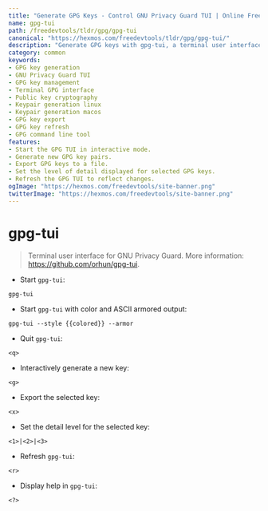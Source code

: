 ```yaml
---
title: "Generate GPG Keys - Control GNU Privacy Guard TUI | Online Free DevTools by Hexmos"
name: gpg-tui
path: /freedevtools/tldr/gpg/gpg-tui
canonical: "https://hexmos.com/freedevtools/tldr/gpg/gpg-tui/"
description: "Generate GPG keys with gpg-tui, a terminal user interface for GNU Privacy Guard. Manage keys and control encryption/decryption operations easily. Free online tool, no registration required."
category: common
keywords:
- GPG key generation
- GNU Privacy Guard TUI
- GPG key management
- Terminal GPG interface
- Public key cryptography
- Keypair generation linux
- Keypair generation macos
- GPG key export
- GPG key refresh
- GPG command line tool
features:
- Start the GPG TUI in interactive mode.
- Generate new GPG key pairs.
- Export GPG keys to a file.
- Set the level of detail displayed for selected GPG keys.
- Refresh the GPG TUI to reflect changes.
ogImage: "https://hexmos.com/freedevtools/site-banner.png"
twitterImage: "https://hexmos.com/freedevtools/site-banner.png"
---
```


# gpg-tui

> Terminal user interface for GNU Privacy Guard.
> More information: <https://github.com/orhun/gpg-tui>.

- Start `gpg-tui`:

`gpg-tui`

- Start `gpg-tui` with color and ASCII armored output:

`gpg-tui --style {{colored}} --armor`

- Quit `gpg-tui`:

`<q>`

- Interactively generate a new key:

`<g>`

- Export the selected key:

`<x>`

- Set the detail level for the selected key:

`<1>|<2>|<3>`

- Refresh `gpg-tui`:

`<r>`

- Display help in `gpg-tui`:

`<?>`
